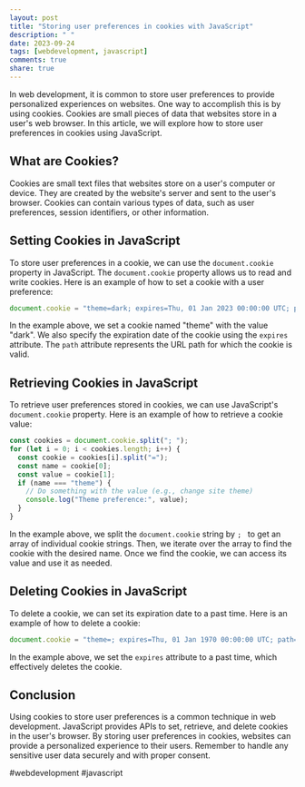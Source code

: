 ```yaml
---
layout: post
title: "Storing user preferences in cookies with JavaScript"
description: " "
date: 2023-09-24
tags: [webdevelopment, javascript]
comments: true
share: true
---
```


In web development, it is common to store user preferences to provide personalized experiences on websites. One way to accomplish this is by using cookies. Cookies are small pieces of data that websites store in a user's web browser. In this article, we will explore how to store user preferences in cookies using JavaScript.

## What are Cookies?

Cookies are small text files that websites store on a user's computer or device. They are created by the website's server and sent to the user's browser. Cookies can contain various types of data, such as user preferences, session identifiers, or other information.

## Setting Cookies in JavaScript

To store user preferences in a cookie, we can use the `document.cookie` property in JavaScript. The `document.cookie` property allows us to read and write cookies. Here is an example of how to set a cookie with a user preference:

```javascript
document.cookie = "theme=dark; expires=Thu, 01 Jan 2023 00:00:00 UTC; path=/";
```

In the example above, we set a cookie named "theme" with the value "dark". We also specify the expiration date of the cookie using the `expires` attribute. The `path` attribute represents the URL path for which the cookie is valid.

## Retrieving Cookies in JavaScript

To retrieve user preferences stored in cookies, we can use JavaScript's `document.cookie` property. Here is an example of how to retrieve a cookie value:

```javascript
const cookies = document.cookie.split("; ");
for (let i = 0; i < cookies.length; i++) {
  const cookie = cookies[i].split("=");
  const name = cookie[0];
  const value = cookie[1];
  if (name === "theme") {
    // Do something with the value (e.g., change site theme)
    console.log("Theme preference:", value);
  }
}
```

In the example above, we split the `document.cookie` string by `; ` to get an array of individual cookie strings. Then, we iterate over the array to find the cookie with the desired name. Once we find the cookie, we can access its value and use it as needed.

## Deleting Cookies in JavaScript

To delete a cookie, we can set its expiration date to a past time. Here is an example of how to delete a cookie:

```javascript
document.cookie = "theme=; expires=Thu, 01 Jan 1970 00:00:00 UTC; path=/;";
```

In the example above, we set the `expires` attribute to a past time, which effectively deletes the cookie.

## Conclusion

Using cookies to store user preferences is a common technique in web development. JavaScript provides APIs to set, retrieve, and delete cookies in the user's browser. By storing user preferences in cookies, websites can provide a personalized experience to their users. Remember to handle any sensitive user data securely and with proper consent.

#webdevelopment #javascript